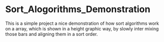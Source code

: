 # Sort_Alogorithms_Demonstration
This is a simple project a nice demonstration of how sort algorithms work on a array, which is shown in a height graphic way, by slowly inter mixing those bars and aligning them in a sort order.
